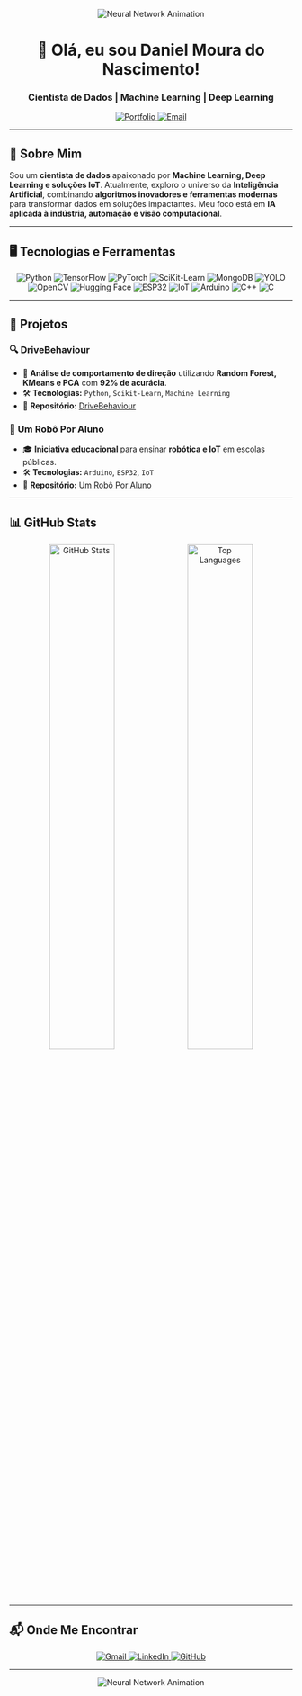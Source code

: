 <!-- Cabeçalho Animado -->
<p align="center">
  <img src="https://raw.githubusercontent.com/seu-usuario/seu-repositorio/main/neural_network_banner_smooth.gif" alt="Neural Network Animation">
</p>

<h1 align="center">👋 Olá, eu sou Daniel Moura do Nascimento!</h1>
<h3 align="center">Cientista de Dados | Machine Learning | Deep Learning</h3>

<!-- Badges -->
<p align="center">
  <a href="https://github.com/Natsuzera">
    <img src="https://img.shields.io/badge/-PORTFÓLIO-0B3A78?style=for-the-badge&logo=github&logoColor=white" alt="Portfolio">
  </a>
  <a href="mailto:daniel_7799@live.com">
    <img src="https://img.shields.io/badge/-EMAIL-0B3A78?style=for-the-badge&logo=microsoft-outlook&logoColor=white" alt="Email">
  </a>
</p>

---

## 🚀 Sobre Mim
Sou um **cientista de dados** apaixonado por **Machine Learning, Deep Learning e soluções IoT**. Atualmente, exploro o universo da **Inteligência Artificial**, combinando **algoritmos inovadores e ferramentas modernas** para transformar dados em soluções impactantes. Meu foco está em **IA aplicada à indústria, automação e visão computacional**.

---

## 🖥️ Tecnologias e Ferramentas
<p align="center">
  <img src="https://img.shields.io/badge/Python-3776AB?style=for-the-badge&logo=python&logoColor=white" alt="Python">
  <img src="https://img.shields.io/badge/TensorFlow-FF6F00?style=for-the-badge&logo=tensorflow&logoColor=white" alt="TensorFlow">
  <img src="https://img.shields.io/badge/PyTorch-EE4C2C?style=for-the-badge&logo=pytorch&logoColor=white" alt="PyTorch">
  <img src="https://img.shields.io/badge/SciKit_Learn-F7931E?style=for-the-badge&logo=scikit-learn&logoColor=white" alt="SciKit-Learn">
  <img src="https://img.shields.io/badge/MongoDB-47A248?style=for-the-badge&logo=mongodb&logoColor=white" alt="MongoDB">
  <img src="https://img.shields.io/badge/YOLO-FF5733?style=for-the-badge&logo=opencv&logoColor=white" alt="YOLO">
  <img src="https://img.shields.io/badge/OpenCV-5C3EE8?style=for-the-badge&logo=opencv&logoColor=white" alt="OpenCV">
  <img src="https://img.shields.io/badge/HuggingFace-FFCC00?style=for-the-badge&logo=huggingface&logoColor=black" alt="Hugging Face">
  <img src="https://img.shields.io/badge/ESP32-0B3A78?style=for-the-badge&logo=espressif&logoColor=white" alt="ESP32">
  <img src="https://img.shields.io/badge/IoT-0B3A78?style=for-the-badge&logo=internetofthings&logoColor=white" alt="IoT">
  <img src="https://img.shields.io/badge/Arduino-0B3A78?style=for-the-badge&logo=arduino&logoColor=white" alt="Arduino">
  <img src="https://img.shields.io/badge/C++-0B3A78?style=for-the-badge&logo=cplusplus&logoColor=white" alt="C++">
  <img src="https://img.shields.io/badge/C-0B3A78?style=for-the-badge&logo=c&logoColor=white" alt="C">
</p>

---

## 📌 Projetos
### 🔍 **DriveBehaviour**
- 🚗 **Análise de comportamento de direção** utilizando **Random Forest, KMeans e PCA** com **92% de acurácia**.
- 🛠️ **Tecnologias:** `Python`, `Scikit-Learn`, `Machine Learning`
- 🔗 **Repositório:** [DriveBehaviour](https://github.com/seu-usuario/drivebehaviour)

### 🤖 **Um Robô Por Aluno**
- 🎓 **Iniciativa educacional** para ensinar **robótica e IoT** em escolas públicas.
- 🛠️ **Tecnologias:** `Arduino`, `ESP32`, `IoT`
- 🔗 **Repositório:** [Um Robô Por Aluno](https://github.com/seu-usuario/umroboporaluno)

---

## 📊 GitHub Stats
<p align="center">
  <img width="48%" src="https://github-readme-stats.vercel.app/api?username=Natsuzera&show_icons=true&theme=graywhite" alt="GitHub Stats">
  <img width="48%" src="https://github-readme-stats.vercel.app/api/top-langs/?username=Natsuzera&layout=compact&theme=graywhite" alt="Top Languages">
</p>

---

## 📬 Onde Me Encontrar
<p align="center">
  <a href="mailto:daniel_7799@live.com">
    <img src="https://img.shields.io/badge/Gmail-0B3A78?style=for-the-badge&logo=gmail&logoColor=white" alt="Gmail">
  </a>
  <a href="https://www.linkedin.com/in/danielmouranasc">
    <img src="https://img.shields.io/badge/LinkedIn-0B3A78?style=for-the-badge&logo=linkedin&logoColor=white" alt="LinkedIn">
  </a>
  <a href="https://github.com/Natsuzera">
    <img src="https://img.shields.io/badge/GitHub-0B3A78?style=for-the-badge&logo=github&logoColor=white" alt="GitHub">
  </a>
</p>

---

<!-- Rodapé Animado (Opcional: pode adicionar outro GIF ou imagem) -->
<p align="center">
  <img src="https://raw.githubusercontent.com/seu-usuario/seu-repositorio/main/neural_network_banner_smooth.gif" alt="Neural Network Animation">
</p>
